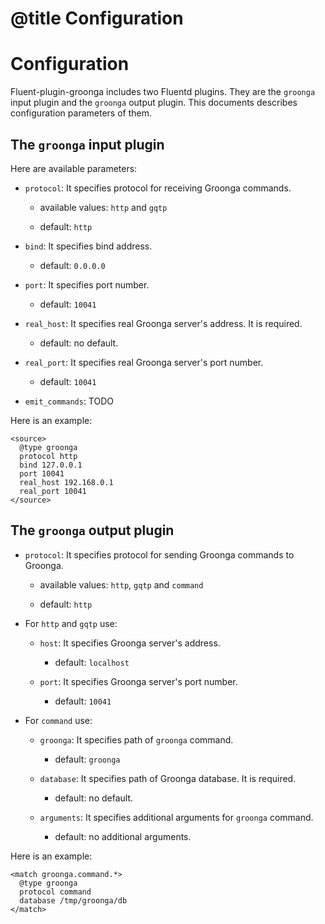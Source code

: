 # @title Configuration

# Configuration

Fluent-plugin-groonga includes two Fluentd plugins. They are the
`groonga` input plugin and the `groonga` output plugin. This documents
describes configuration parameters of them.

## The `groonga` input plugin

Here are available parameters:

  * `protocol`: It specifies protocol for receiving Groonga commands.

    * available values: `http` and `gqtp`

    * default: `http`

  * `bind`: It specifies bind address.

    * default: `0.0.0.0`

  * `port`: It specifies port number.

    * default: `10041`

  * `real_host`: It specifies real Groonga server's address. It is required.

    * default: no default.

  * `real_port`: It specifies real Groonga server's port number.

    * default: `10041`

  * `emit_commands`: TODO

Here is an example:

    <source>
      @type groonga
      protocol http
      bind 127.0.0.1
      port 10041
      real_host 192.168.0.1
      real_port 10041
    </source>

## The `groonga` output plugin

  * `protocol`: It specifies protocol for sending Groonga commands to Groonga.

    * available values: `http`, `gqtp` and `command`

    * default: `http`

  * For `http` and `gqtp` use:

    * `host`: It specifies Groonga server's address.

      * default: `localhost`

    * `port`: It specifies Groonga server's port number.

      * default: `10041`

  * For `command` use:

    * `groonga`: It specifies path of `groonga` command.

      * default: `groonga`

    * `database`: It specifies path of Groonga database. It is required.

      * default: no default.

    * `arguments`: It specifies additional arguments for `groonga` command.

      * default: no additional arguments.

Here is an example:

    <match groonga.command.*>
      @type groonga
      protocol command
      database /tmp/groonga/db
    </match>

